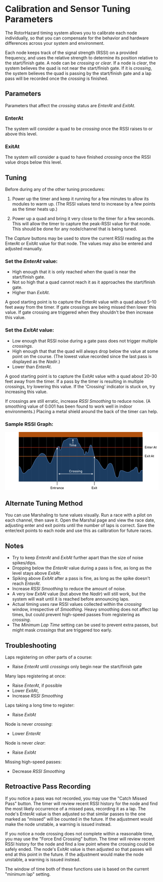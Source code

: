 # Calibration and Sensor Tuning Parameters

The RotorHazard timing system allows you to calibrate each node individually, so that you can compensate for the behavior and hardware differences across your system and environment.

Each node keeps track of the signal strength (RSSI) on a provided frequency, and uses the relative strength to determine its position relative to the start/finish gate. A node can be *crossing* or *clear*. If a node is *clear*, the system believes the quad is not near the start/finish gate. If it is *crossing*, the system believes the quad is passing by the start/finish gate and a lap pass will be recorded once the *crossing* is finished.

## Parameters
Parameters that affect the *crossing* status are *EnterAt* and *ExitAt*.

### EnterAt
The system will consider a quad to be *crossing* once the RSSI raises to or above this level.

### ExitAt
The system will consider a quad to have finished *crossing* once the RSSI value drops below this level.

## Tuning
Before during any of the other tuning procedures:

1. Power up the timer and keep it running for a few minutes to allow its modules to warm up. (The RSSI values tend to increase by a few points as the timer heats up.)

2. Power up a quad and bring it very close to the timer for a few seconds. This will allow the timer to capture the peak-RSSI value for that node. This should be done for any node/channel that is being tuned.

The *Capture* buttons may be used to store the current RSSI reading as the EnterAt or ExitAt value for that node. The values may also be entered and adjusted manually.

### Set the *EnterAt* value:
* High enough that it is only reached when the quad is near the start/finish gate.
* Not so high that a quad cannot reach it as it approaches the start/finish gate.
* Higher than *ExitAt*.

A good starting point is to capture the EnterAt value with a quad about 5–10 feet away from the timer. If gate crossings are being missed then lower this value. If gate crossing are triggered when they shouldn't be then increase this value.

### Set the *ExitAt* value:
* Low enough that RSSI noise during a gate pass does not trigger multiple *crossings*.
* High enough that that the quad will always drop below the value at some point on the course. (The lowest value recorded since the last pass is displayed as the *Nadir*.)
* Lower than *EnterAt*.

A good starting point is to capture the ExitAt value with a quad about 20–30 feet away from the timer. If a pass by the timer is resulting in multiple crossings, try lowering this value. If the 'Crossing' indicator is stuck on, try increasing this value.

If crossings are still erratic, increase *RSSI Smoothing* to reduce noise. (A smoothing value of 0.001 has been found to work well in indoor environments.) Placing a metal shield around the back of the timer can help.

### Sample RSSI Graph:

![Sample RSSI Graph](img/Sample%20RSSI%20Graph.svg)

## Alternate Tuning Method

You can use Marshaling to tune values visually. Run a race with a pilot on each channel, then save it. Open the Marshal page and view the race date, adjusting enter and exit points until the number of laps is correct. Save the enter/exit points to each node and use this as calibration for future races.

## Notes
* Try to keep *EnterAt* and *ExitAt* further apart than the size of noise spikes/dips.
* Dropping below the *EnterAt* value during a pass is fine, as long as the level stays above *ExitAt*.
* Spiking above *ExitAt* after a pass is fine, as long as the spike doesn't reach *EnterAt*.
* Increase *RSSI Smoothing* to reduce the amount of noise.
* A very low *ExitAt* value (but above the *Nadir*) will still work, but the system will wait until it is reached before announcing laps.
* Actual timing uses raw RSSI values collected within the *crossing* window, irrespective of *Smoothing*. Heavy smoothing does not affect lap times, but could prevent high-speed passes from registering as *crossing*.
* The *Minimum Lap Time* setting can be used to prevent extra passes, but might mask *crossings* that are triggered too early.

## Troubleshooting
Laps registering on other parts of a course: 
* Raise *EnterAt* until *crossings* only begin near the start/finish gate

Many laps registering at once:
* Raise *EnterAt*, if possible
* Lower *ExitAt*, 
* Increase *RSSI Smoothing*

Laps taking a long time to register:
* Raise *ExitAt*

Node is never *crossing*:
* Lower *EnterAt*

Node is never *clear*:
* Raise *ExitAt*

Missing high-speed passes:
* Decrease *RSSI Smoothing*

## Retroactive Pass Recording
If you notice a pass was not recorded, you may use the "Catch Missed Pass" button. The timer will review recent RSSI history for the node and find the most likely occurrence of a missed pass, recording it as a lap. The node's EnterAt value is then adjusted so that similar passes to the one marked as "missed" will be counted in the future. If the adjustment would make the node unstable, a warning is issued instead.

If you notice a node crossing does not complete within a reasonable time, you may use the "Force End Crossing" button. The timer will review recent RSSI history for the node and find a low point where the crossing could be safely ended. The node's ExitAt value is then adjusted so that passes will end at this point in the future. If the adjustment would make the node unstable, a warning is issued instead. 

The window of time both of these functions use is based on the current "minimum lap" setting.

